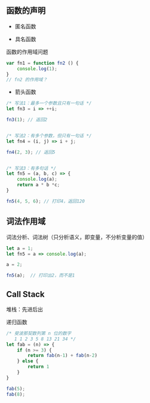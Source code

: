 函数的声明
---
* 匿名函数



* 具名函数

函数的作用域问题
```javascript
var fn1 = function fn2 () {
    console.log(1);
}
// fn2 的作用域？
```

* 箭头函数

```javascript
/* 写法1：最多一个参数且只有一句话 */
let fn3 = i => ++i;

fn3(1); // 返回2


/* 写法2：有多个参数，但只有一句话 */
let fn4 = (i, j) => i + j;

fn4(2, 3); // 返回5


/* 写法3：有多句话 */
let fn5 = (a, b, c) => {
    console.log(a);
    return a * b *c;
}

fn5(4, 5, 6); // 打印4，返回120
```

词法作用域
---
词法分析、词法树（只分析语义，即变量，不分析变量的值）
```javascript
let a = 1;
let fn5 = a => console.log(a);

a = 2;

fn5(a);  // 打印出2，而不是1
```

Call Stack
---
堆栈：先进后出

递归函数
```javascript
/* 斐波那契数列第 n 位的数字
   1 1 2 3 5 8 13 21 34 */
let fab = (n) => {
    if (n >= 3) {
        return fab(n-1) + fab(n-2)
    } else {
        return 1
    }
}

fab(5);
fab(8);
```
